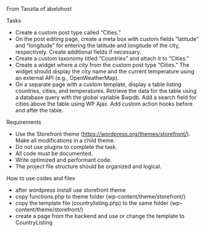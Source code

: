 From Tanzila of abelohost

Tasks
- Create a custom post type called “Cities.”
- On the post editing page, create a meta box with custom fields “latitude” and “longitude” for entering the latitude and longitude of the city, respectively. Create additional fields if necessary.
- Create a custom taxonomy titled “Countries” and attach it to “Cities.”
- Create a widget where a city from the custom post type “Cities.” The widget should display the city name and the current temperature using an external API (e.g., OpenWeatherMap).
- On a separate page with a custom template, display a table listing countries, cities, and temperatures. Retrieve the data for the table using a database query with the global variable $wpdb. Add a search field for cities above the table using WP Ajax. Add custom action hooks before and after the table.

Requirements
- Use the Storefront theme (https://wordpress.org/themes/storefront/). Make all modifications in a child theme.
- Do not use plugins to complete the task.
- All code must be documented.
- Write optimized and performant code.
- The project file structure should be organized and logical.


How to use codes and files
- after wordpress install use storefront theme
- copy functions.php to theme folder (wp-content/theme/storefront/)
- copy the template file (countrylisting.php) to the same folder (wp-content/theme/storefront/)
- create a page from the backend and use or change the template to CountryListing 
